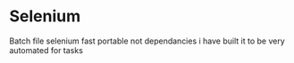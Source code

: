 # Selenium
Batch file selenium fast portable not dependancies i have built it to be very automated for tasks
